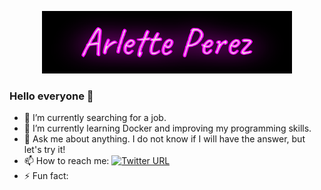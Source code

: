 <p align="center">
   <img src="arlette.gif" width="400" height="100"/>
</p>

### Hello everyone 👋 
<!--
**pachecon/pachecon** is a ✨ _special_ ✨ repository because its `README.md` (this file) appears on your GitHub profile.
-->
- 🔭 I’m currently searching for a job.
- 🌱 I’m currently learning Docker and improving my programming skills.
- 💬 Ask me about anything. I do not know if I will have the answer, but let's try it!
- 📫 How to reach me: 
[![Twitter URL](https://img.shields.io/twitter/url/https/twitter.com/arlettepachecon.svg?style=social&label=Follow%20arlettepachecon)](https://twitter.com/arlettepachecon)
- ⚡ Fun fact: 

